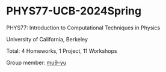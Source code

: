 # PHYS77-UCB-2024Spring
PHYS77: Introduction to Computational Techniques in Physics

University of California, Berkeley

Total: 4 Homeworks, 1 Project, 11 Workshops

Group member: [mu9-yu](https://github.com/mu9-yu)
